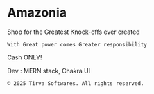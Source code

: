 # Amazonia
Shop for the Greatest Knock-offs ever created

```With Great power comes Greater responsibility```

Cash ONLY!

Dev : MERN stack, Chakra UI 

```sh
© 2025 Tirva Softwares. All rights reserved.
```